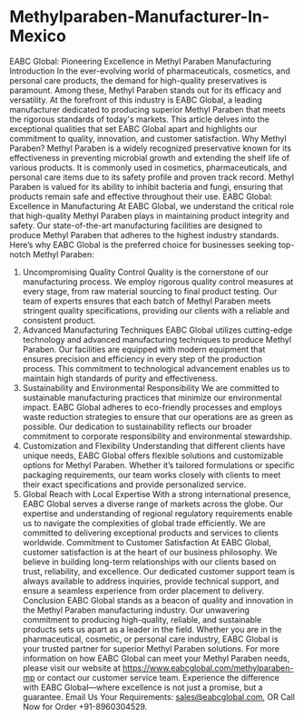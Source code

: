 # Methylparaben-Manufacturer-In-Mexico
 EABC Global: Pioneering Excellence in Methyl Paraben Manufacturing
Introduction
In the ever-evolving world of pharmaceuticals, cosmetics, and personal care products, the demand for high-quality preservatives is paramount. Among these, Methyl Paraben stands out for its efficacy and versatility. At the forefront of this industry is EABC Global, a leading manufacturer dedicated to producing superior Methyl Paraben that meets the rigorous standards of today's markets. This article delves into the exceptional qualities that set EABC Global apart and highlights our commitment to quality, innovation, and customer satisfaction.
Why Methyl Paraben?
Methyl Paraben is a widely recognized preservative known for its effectiveness in preventing microbial growth and extending the shelf life of various products. It is commonly used in cosmetics, pharmaceuticals, and personal care items due to its safety profile and proven track record. Methyl Paraben is valued for its ability to inhibit bacteria and fungi, ensuring that products remain safe and effective throughout their use.
EABC Global: Excellence in Manufacturing
At EABC Global, we understand the critical role that high-quality Methyl Paraben plays in maintaining product integrity and safety. Our state-of-the-art manufacturing facilities are designed to produce Methyl Paraben that adheres to the highest industry standards. Here’s why EABC Global is the preferred choice for businesses seeking top-notch Methyl Paraben:
1. Uncompromising Quality Control
   Quality is the cornerstone of our manufacturing process. We employ rigorous quality control measures at every stage, from raw material sourcing to final product testing. Our team of experts ensures that each batch of Methyl Paraben meets stringent quality specifications, providing our clients with a reliable and consistent product.
2. Advanced Manufacturing Techniques
   EABC Global utilizes cutting-edge technology and advanced manufacturing techniques to produce Methyl Paraben. Our facilities are equipped with modern equipment that ensures precision and efficiency in every step of the production process. This commitment to technological advancement enables us to maintain high standards of purity and effectiveness.
3. Sustainability and Environmental Responsibility
   We are committed to sustainable manufacturing practices that minimize our environmental impact. EABC Global adheres to eco-friendly processes and employs waste reduction strategies to ensure that our operations are as green as possible. Our dedication to sustainability reflects our broader commitment to corporate responsibility and environmental stewardship.
4. Customization and Flexibility
   Understanding that different clients have unique needs, EABC Global offers flexible solutions and customizable options for Methyl Paraben. Whether it’s tailored formulations or specific packaging requirements, our team works closely with clients to meet their exact specifications and provide personalized service.
5. Global Reach with Local Expertise
   With a strong international presence, EABC Global serves a diverse range of markets across the globe. Our expertise and understanding of regional regulatory requirements enable us to navigate the complexities of global trade efficiently. We are committed to delivering exceptional products and services to clients worldwide.
Commitment to Customer Satisfaction
At EABC Global, customer satisfaction is at the heart of our business philosophy. We believe in building long-term relationships with our clients based on trust, reliability, and excellence. Our dedicated customer support team is always available to address inquiries, provide technical support, and ensure a seamless experience from order placement to delivery.
Conclusion
EABC Global stands as a beacon of quality and innovation in the Methyl Paraben manufacturing industry. Our unwavering commitment to producing high-quality, reliable, and sustainable products sets us apart as a leader in the field. Whether you are in the pharmaceutical, cosmetic, or personal care industry, EABC Global is your trusted partner for superior Methyl Paraben solutions.
For more information on how EABC Global can meet your Methyl Paraben needs, please visit our website at https://www.eabcglobal.com/methylparaben-mp or contact our customer service team. Experience the difference with EABC Global—where excellence is not just a promise, but a guarantee.
Email Us Your Requirements: sales@eabcglobal.com, OR Call Now for Order +91-8960304529.
